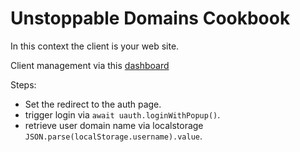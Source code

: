 # Unstoppable Domains Cookbook

In this context the client is your web site.

Client management via this [dashboard](https://dashboard.auth.unstoppabledomains.com/)

Steps:
- Set the redirect to the auth page.
- trigger login via `await uauth.loginWithPopup()`.
- retrieve user domain name via localstorage `JSON.parse(localStorage.username).value`.
